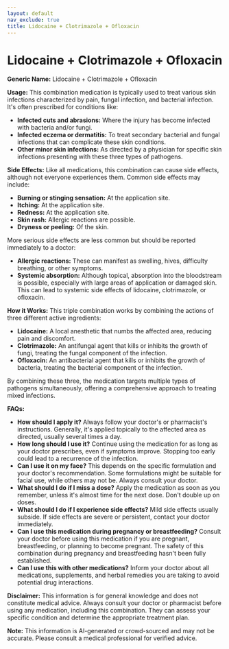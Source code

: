 ```yaml
---
layout: default
nav_exclude: true
title: Lidocaine + Clotrimazole + Ofloxacin
---
```


# Lidocaine + Clotrimazole + Ofloxacin

**Generic Name:** Lidocaine + Clotrimazole + Ofloxacin

**Usage:** This combination medication is typically used to treat various skin infections characterized by pain, fungal infection, and bacterial infection.  It's often prescribed for conditions like:

* **Infected cuts and abrasions:** Where the injury has become infected with bacteria and/or fungi.
* **Infected eczema or dermatitis:**  To treat secondary bacterial and fungal infections that can complicate these skin conditions.
* **Other minor skin infections:**  As directed by a physician for specific skin infections presenting with these three types of pathogens.


**Side Effects:**  Like all medications, this combination can cause side effects, although not everyone experiences them. Common side effects may include:

* **Burning or stinging sensation:** At the application site.
* **Itching:** At the application site.
* **Redness:** At the application site.
* **Skin rash:**  Allergic reactions are possible.
* **Dryness or peeling:** Of the skin.

More serious side effects are less common but should be reported immediately to a doctor:

* **Allergic reactions:**  These can manifest as swelling, hives, difficulty breathing, or other symptoms.
* **Systemic absorption:** Although topical, absorption into the bloodstream is possible, especially with large areas of application or damaged skin. This can lead to systemic side effects of lidocaine, clotrimazole, or ofloxacin.


**How it Works:** This triple combination works by combining the actions of three different active ingredients:

* **Lidocaine:** A local anesthetic that numbs the affected area, reducing pain and discomfort.
* **Clotrimazole:** An antifungal agent that kills or inhibits the growth of fungi, treating the fungal component of the infection.
* **Ofloxacin:** An antibacterial agent that kills or inhibits the growth of bacteria, treating the bacterial component of the infection.

By combining these three, the medication targets multiple types of pathogens simultaneously, offering a comprehensive approach to treating mixed infections.


**FAQs:**

* **How should I apply it?**  Always follow your doctor's or pharmacist's instructions. Generally, it's applied topically to the affected area as directed, usually several times a day.
* **How long should I use it?**  Continue using the medication for as long as your doctor prescribes, even if symptoms improve. Stopping too early could lead to a recurrence of the infection.
* **Can I use it on my face?**  This depends on the specific formulation and your doctor's recommendation. Some formulations might be suitable for facial use, while others may not be. Always consult your doctor.
* **What should I do if I miss a dose?** Apply the medication as soon as you remember, unless it's almost time for the next dose. Don't double up on doses.
* **What should I do if I experience side effects?**  Mild side effects usually subside. If side effects are severe or persistent, contact your doctor immediately.
* **Can I use this medication during pregnancy or breastfeeding?**  Consult your doctor before using this medication if you are pregnant, breastfeeding, or planning to become pregnant.  The safety of this combination during pregnancy and breastfeeding hasn't been fully established.
* **Can I use this with other medications?** Inform your doctor about all medications, supplements, and herbal remedies you are taking to avoid potential drug interactions.


**Disclaimer:** This information is for general knowledge and does not constitute medical advice. Always consult your doctor or pharmacist before using any medication, including this combination.  They can assess your specific condition and determine the appropriate treatment plan.


**Note:** This information is AI-generated or crowd-sourced and may not be accurate. Please consult a medical professional for verified advice.